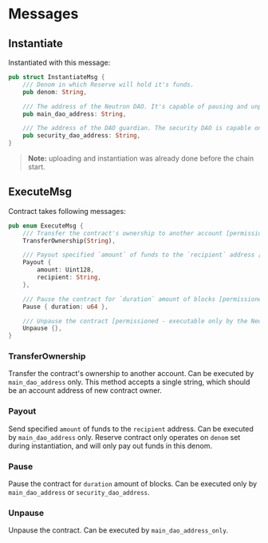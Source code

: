# Messages

## Instantiate

Instantiated with this message:

```rust
pub struct InstantiateMsg {
    /// Denom in which Reserve will hold it's funds.
    pub denom: String,

    /// The address of the Neutron DAO. It's capable of pausing and unpausing the contract.
    pub main_dao_address: String,

    /// The address of the DAO guardian. The security DAO is capable only of pausing the contract.
    pub security_dao_address: String,
}
```

> **Note:** uploading and instantiation was already done before the chain start.

## ExecuteMsg

Contract takes following messages:

```rust
pub enum ExecuteMsg {
    /// Transfer the contract's ownership to another account [permissioned - executable only by Neutron DAO]
    TransferOwnership(String),

    /// Payout specified `amount` of funds to the `recipient` address [permissioned - executable only by Neutron DAO]
    Payout {
        amount: Uint128,
        recipient: String,
    },

    /// Pause the contract for `duration` amount of blocks [permissioned - executable only by Neutron DAO or the Security SubDAO]
    Pause { duration: u64 },

    /// Unpause the contract [permissioned - executable only by the Neutron DAO]
    Unpause {},
}
```

### TransferOwnership

Transfer the contract's ownership to another account. Can be executed by `main_dao_address` only.
This method accepts a single string, which should be an account address of new contract owner.

### Payout

Send specified `amount` of funds to the `recipient` address. Can be executed by `main_dao_address` only.
Reserve contract only operates on `denom` set during instantiation, and will only pay out funds in this denom.

### Pause

Pause the contract for `duration` amount of blocks. Can be executed only by `main_dao_address` or `security_dao_address`.

### Unpause

Unpause the contract. Can be executed by `main_dao_address_only`.
